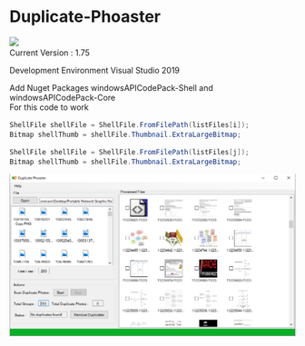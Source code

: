# Duplicate-Phoaster
![](https://github.com/raviverma2791747/Duplicate-Phoaster/blob/master/Duplicate/Icon.ico)</br>
Current Version : 1.75<br>

Development Environment Visual Studio 2019<br>

Add Nuget Packages windowsAPICodePack-Shell and windowsAPICodePack-Core<br>
For this code to work <br>
```C#
ShellFile shellFile = ShellFile.FromFilePath(listFiles[i]);
Bitmap shellThumb = shellFile.Thumbnail.ExtraLargeBitmap;
```
```C#
ShellFile shellFile = ShellFile.FromFilePath(listFiles[j]);
Bitmap shellThumb = shellFile.Thumbnail.ExtraLargeBitmap;
```

![](https://github.com/raviverma2791747/Duplicate-Phoaster/blob/master/Image/working%201.75.png)
